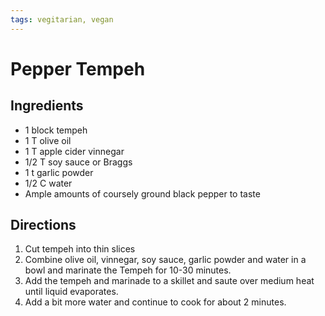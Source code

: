 ```yaml
---
tags: vegitarian, vegan
---
```

# Pepper Tempeh

## Ingredients

* 1 block tempeh
* 1 T olive oil
* 1 T apple cider vinnegar
* 1/2 T soy sauce or Braggs
* 1 t garlic powder
* 1/2 C water
* Ample amounts of coursely ground black pepper to taste

## Directions

1. Cut tempeh into thin slices
2. Combine olive oil, vinnegar, soy sauce, garlic powder and water in a bowl and marinate the Tempeh for 10-30 minutes.
3. Add the tempeh and marinade to a skillet and saute over medium heat until liquid evaporates.
4. Add a bit more water and continue to cook for about 2 minutes.
